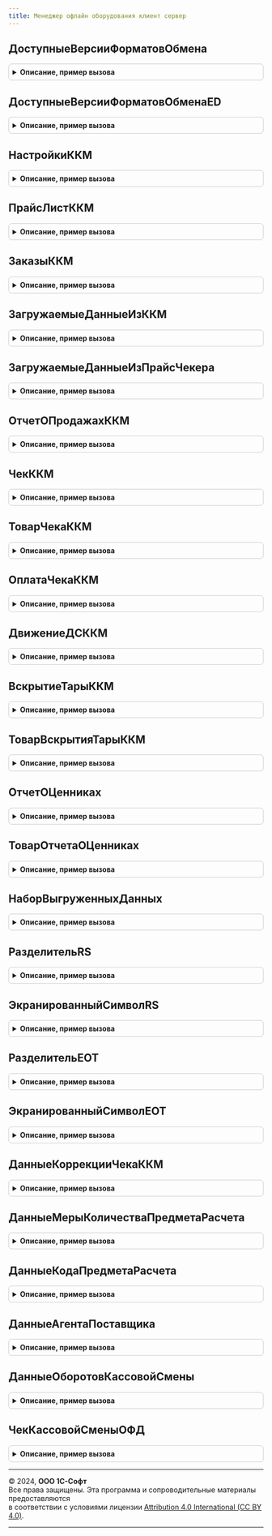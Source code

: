 ```yaml
---
title: Менеджер офлайн оборудования клиент сервер
---
```



## ДоступныеВерсииФорматовОбмена
<details style="margin: 1em 0; padding: 0.5em; border: 1px solid #ccc; border-radius: 6px;">

<summary style="font-weight: bold; cursor: pointer;">Описание, пример вызова</summary>

```bsl

// Возвращает доступные версии форматов обмена.
//
// Возвращаемое значение:
//  СписокЗначений.
Функция ДоступныеВерсииФорматовОбмена() Экспорт
```

Пример вызова
```bsl
Результат = МенеджерОфлайнОборудованияКлиентСервер.ДоступныеВерсииФорматовОбмена() 
```
</details>

## ДоступныеВерсииФорматовОбменаED
<details style="margin: 1em 0; padding: 0.5em; border: 1px solid #ccc; border-radius: 6px;">

<summary style="font-weight: bold; cursor: pointer;">Описание, пример вызова</summary>

```bsl

// АПК: 299-выкл
// Доступные версии форматов обмена ED.
//
// Возвращаемое значение:
//  СписокЗначений - Доступные версии форматов обмена ED
Функция ДоступныеВерсииФорматовОбменаED() Экспорт
```

Пример вызова
```bsl
Результат = МенеджерОфлайнОборудованияКлиентСервер.ДоступныеВерсииФорматовОбменаED() 
```
</details>

## НастройкиККМ
<details style="margin: 1em 0; padding: 0.5em; border: 1px solid #ccc; border-radius: 6px;">

<summary style="font-weight: bold; cursor: pointer;">Описание, пример вызова</summary>

```bsl
// АПК: 299-вкл

// Настройки ККМ.
//
// Возвращаемое значение:
//  Структура - Настройки ККМ:
// * НаименованиеОрганизации - Строка -
// * НаименованиеМагазина - Строка -
// * СистемыНалогообложения - Массив Из Число-
// * ИНН - Строка -
// * КПП - Строка -
// * АдресТочкиПродажи - Строка -
// * МестоТочкиПродажи - Строка -
// * ВидыЭлектроннойОплаты - Массив из см. МенеджерОфлайнОборудования.ЗаписьВидЭлектроннойОплаты
// * ЭлектроннаяПочтаОтправителяЧека - Строка -
Функция НастройкиККМ() Экспорт
```

Пример вызова
```bsl
Результат = МенеджерОфлайнОборудованияКлиентСервер.НастройкиККМ() 
```
</details>

## ПрайсЛистККМ
<details style="margin: 1em 0; padding: 0.5em; border: 1px solid #ccc; border-radius: 6px;">

<summary style="font-weight: bold; cursor: pointer;">Описание, пример вызова</summary>

```bsl

// Прайс лист ККМ.
//
// Возвращаемое значение:
//  Структура:
//   * Товары - Массив из см. МенеджерОфлайнОборудования.ЗаписьТовараПрайсЛиста -
//   * ЕдиницыИзмерения - Массив из см. МенеджерОфлайнОборудования.ЗаписьЕдиницыИзмеренияПрайсЛиста -
//   * ГруппыТоваров - Массив из см. МенеджерОфлайнОборудования.ЗаписьГруппыТоваровПрайсЛиста -
//   * ДанныеПоставщиков - Массив из см. МенеджерОфлайнОборудования.ЗаписьДанныхПоставщикаПрайсЛиста -
//   * ДанныеАгентов - Массив из см. МенеджерОфлайнОборудования.ЗаписьДанныхАгентаПрайсЛиста -
Функция ПрайсЛистККМ() Экспорт
```

Пример вызова
```bsl
Результат = МенеджерОфлайнОборудованияКлиентСервер.ПрайсЛистККМ() 
```
</details>

## ЗаказыККМ
<details style="margin: 1em 0; padding: 0.5em; border: 1px solid #ccc; border-radius: 6px;">

<summary style="font-weight: bold; cursor: pointer;">Описание, пример вызова</summary>

```bsl

// Заказы ККМ.
//
// Возвращаемое значение:
//  Массив из см. МенеджерОфлайнОборудования.ЗаписьЗаказа- Заказы ККМ
Функция ЗаказыККМ() Экспорт
```

Пример вызова
```bsl
Результат = МенеджерОфлайнОборудованияКлиентСервер.ЗаказыККМ() 
```
</details>

## ЗагружаемыеДанныеИзККМ
<details style="margin: 1em 0; padding: 0.5em; border: 1px solid #ccc; border-radius: 6px;">

<summary style="font-weight: bold; cursor: pointer;">Описание, пример вызова</summary>

```bsl

// Загружаемые данные из ККМ.
//
// Возвращаемое значение:
//  Структура - Загружаемые данные из ККМ:
// * ОтчетыОПродажах - Массив из см. МенеджерОфлайнОборудованияКлиентСервер.ОтчетОПродажахККМ -
// * ВскрытияАлкогольнойТары - Массив из см. МенеджерОфлайнОборудованияКлиентСервер.ВскрытиеТарыККМ -
Функция ЗагружаемыеДанныеИзККМ() Экспорт
```

Пример вызова
```bsl
Результат = МенеджерОфлайнОборудованияКлиентСервер.ЗагружаемыеДанныеИзККМ() 
```
</details>

## ЗагружаемыеДанныеИзПрайсЧекера
<details style="margin: 1em 0; padding: 0.5em; border: 1px solid #ccc; border-radius: 6px;">

<summary style="font-weight: bold; cursor: pointer;">Описание, пример вызова</summary>

```bsl

// Загружаемые данные из прайс чекера.
//
// Возвращаемое значение:
//  Структура - Загружаемые данные из прайс чекера:
// * ОтчетыОПроверкахЦенников - Массив из см. МенеджерОфлайнОборудованияКлиентСервер.ОтчетОЦенниках -
Функция ЗагружаемыеДанныеИзПрайсЧекера() Экспорт
```

Пример вызова
```bsl
Результат = МенеджерОфлайнОборудованияКлиентСервер.ЗагружаемыеДанныеИзПрайсЧекера() 
```
</details>

## ОтчетОПродажахККМ
<details style="margin: 1em 0; padding: 0.5em; border: 1px solid #ccc; border-radius: 6px;">

<summary style="font-weight: bold; cursor: pointer;">Описание, пример вызова</summary>

```bsl

// Отчет о продажах ККМ.
//
// Возвращаемое значение:
//  Структура - Отчет о продажах ККМ:
// * НомерСмены - Число - номер смены ккм.
// * ДатаОткрытияСмены - Строка - дата открытия смены.
// * ДатаЗакрытияСмены - Строка - дата закрытия смены.
// * Чеки - Массив из см. МенеджерОфлайнОборудованияКлиентСервер.ЧекККМ - массив чеков ккм.
// * ДвиженияДС - Массив из см. МенеджерОфлайнОборудованияКлиентСервер.ДвижениеДСККМ - массив движений чека ккм.
// * УникальныйИдентификатор - УникальныйИдентификатор - уникальный идентификатор смены.
// * СтатусСмены - ПеречислениеСсылка.СтатусыКассовойСмены - статус смены ККМ.
Функция ОтчетОПродажахККМ() Экспорт
```

Пример вызова
```bsl
Результат = МенеджерОфлайнОборудованияКлиентСервер.ОтчетОПродажахККМ() 
```
</details>

## ЧекККМ
<details style="margin: 1em 0; padding: 0.5em; border: 1px solid #ccc; border-radius: 6px;">

<summary style="font-weight: bold; cursor: pointer;">Описание, пример вызова</summary>

```bsl

// Чек ККМ.
//
// Возвращаемое значение:
//  Структура - Чек ККМ:
// * ДатаЧека - строка - дата чека.
// * НомерЧека - Число - номер чека ккм.
// * УникальныйИдентификатор - УникальныйИдентификатор - уникальный идентификатор чека.
// * СистемаНалогообложения - ПеречислениеСсылка.ТипыСистемНалогообложенияККТ - тип системы налогообложения.
// * ТипСвязанногоДокументаККМ - ПеречислениеСсылка.ТипыФискальныхДокументовККТ - тип связанного документа.
// * УникальныйИдентификаторСвязанногоДокументаККМ - УникальныйИдентификатор - уникальный идентификатор связанного чека.
// * ТипРасчета - ПеречислениеСсылка.ТипыРасчетаДенежнымиСредствами - тип расчета денежными средствами.
// * Товары - Массив из см. МенеджерОфлайнОборудованияКлиентСервер.ТоварЧекаККМ - товары чека ккм.
// * Оплаты - Массив из см. МенеджерОфлайнОборудованияКлиентСервер.ОплатаЧекаККМ- оплаты чека ккм.
Функция ЧекККМ() Экспорт
```

Пример вызова
```bsl
Результат = МенеджерОфлайнОборудованияКлиентСервер.ЧекККМ() 
```
</details>

## ТоварЧекаККМ
<details style="margin: 1em 0; padding: 0.5em; border: 1px solid #ccc; border-radius: 6px;">

<summary style="font-weight: bold; cursor: pointer;">Описание, пример вызова</summary>

```bsl

// Товар чека ККМ.
//
// Возвращаемое значение:
//  Структура - Товар чека ККМ:
// * Код - Число.
// * Цена - Число.
// * Сумма - Число.
// * Количество - Число.
// * ШтрихкодыМаркированнойПродукции - Массив из см. МенеджерОфлайнОборудования.ЗаписьШтрихкодаПрайсЛиста.
// * СтавкаНДС - Число
// 			   - Строка.
// * ПризнакСпособаРасчета - ПеречислениеСсылка.ПризнакиСпособаРасчета.
// * УникальныйИдентификаторНоменклатуры - УникальныйИдентификатор.
// * УникальныйИдентификаторХарактеристики - УникальныйИдентификатор.
// * УникальныйИдентификаторУпаковки - УникальныйИдентификатор.
Функция ТоварЧекаККМ() Экспорт
```

Пример вызова
```bsl
Результат = МенеджерОфлайнОборудованияКлиентСервер.ТоварЧекаККМ() 
```
</details>

## ОплатаЧекаККМ
<details style="margin: 1em 0; padding: 0.5em; border: 1px solid #ccc; border-radius: 6px;">

<summary style="font-weight: bold; cursor: pointer;">Описание, пример вызова</summary>

```bsl

// Оплата чека ККМ.
//
// Возвращаемое значение:
//  Структура - Оплата чека ККМ:
// * СуммаНаличнойОплаты - Число -
// * СуммаЭлектроннойОплаты - Число -
// * СуммаПредоплатой - Число -
// * СуммаПостоплатой - Число -
// * СуммаВстречнымПредоставлением - Число -
// * КодВидаЭлектроннойОплаты - Число.
// * УникальныйИдентификаторВидаЭлектроннойОплаты - УникальныйИдентификатор.
Функция ОплатаЧекаККМ() Экспорт
```

Пример вызова
```bsl
Результат = МенеджерОфлайнОборудованияКлиентСервер.ОплатаЧекаККМ() 
```
</details>

## ДвижениеДСККМ
<details style="margin: 1em 0; padding: 0.5em; border: 1px solid #ccc; border-radius: 6px;">

<summary style="font-weight: bold; cursor: pointer;">Описание, пример вызова</summary>

```bsl

// Движение ДСККМ.
//
// Возвращаемое значение:
//  Структура - Движение ДСККМ:
// * Дата - Дата.
// * Номер - Число.
// * УникальныйИдентификатор - УникальныйИдентификатор.
// * Сумма - Число.
// * ТипДвижения - Строка.
Функция ДвижениеДСККМ() Экспорт
```

Пример вызова
```bsl
Результат = МенеджерОфлайнОборудованияКлиентСервер.ДвижениеДСККМ() 
```
</details>

## ВскрытиеТарыККМ
<details style="margin: 1em 0; padding: 0.5em; border: 1px solid #ccc; border-radius: 6px;">

<summary style="font-weight: bold; cursor: pointer;">Описание, пример вызова</summary>

```bsl

// Вскрытие тары ККМ.
//
// Возвращаемое значение:
//  Структура - Вскрытие тары ККМ:
// * Дата - Дата.
// * Номер - Число.
// * УникальныйИдентификатор - УникальныйИдентификатор.
// * Товары - Массив из см. МенеджерОфлайнОборудования.ЗаписьТовараПрайсЛиста.
Функция ВскрытиеТарыККМ() Экспорт
```

Пример вызова
```bsl
Результат = МенеджерОфлайнОборудованияКлиентСервер.ВскрытиеТарыККМ() 
```
</details>

## ТоварВскрытияТарыККМ
<details style="margin: 1em 0; padding: 0.5em; border: 1px solid #ccc; border-radius: 6px;">

<summary style="font-weight: bold; cursor: pointer;">Описание, пример вызова</summary>

```bsl

// Товар вскрытия тары ККМ.
//
// Возвращаемое значение:
//  Структура - Товар вскрытия тары ККМ:
// * Код - Число.
// * Количество - Число.
// * ШтрихкодАлкогольнойПродукции - Массив из см. МенеджерОфлайнОборудования.ЗаписьШтрихкодаПрайсЛиста.
// * УникальныйИдентификаторНоменклатуры - УникальныйИдентификатор.
// * УникальныйИдентификаторХарактеристики - УникальныйИдентификатор.
// * УникальныйИдентификаторУпаковки - УникальныйИдентификатор.
Функция ТоварВскрытияТарыККМ() Экспорт
```

Пример вызова
```bsl
Результат = МенеджерОфлайнОборудованияКлиентСервер.ТоварВскрытияТарыККМ() 
```
</details>

## ОтчетОЦенниках
<details style="margin: 1em 0; padding: 0.5em; border: 1px solid #ccc; border-radius: 6px;">

<summary style="font-weight: bold; cursor: pointer;">Описание, пример вызова</summary>

```bsl

// Отчет о ценниках.
//
// Возвращаемое значение:
//  Структура - Отчет о ценниках:
// * Дата - Дата.
// * Номер - Число.
// * УникальныйИдентификатор - УникальныйИдентификатор.
// * Товары - Массив из см. МенеджерОфлайнОборудования.ЗаписьТовараПрайсЛиста
Функция ОтчетОЦенниках() Экспорт
```

Пример вызова
```bsl
Результат = МенеджерОфлайнОборудованияКлиентСервер.ОтчетОЦенниках() 
```
</details>

## ТоварОтчетаОЦенниках
<details style="margin: 1em 0; padding: 0.5em; border: 1px solid #ccc; border-radius: 6px;">

<summary style="font-weight: bold; cursor: pointer;">Описание, пример вызова</summary>

```bsl

// Товар отчета о ценниках.
//
// Возвращаемое значение:
//  Структура - Товар отчета о ценниках:
// * Код - Число.
// * Штрихкод - Строка.
// * УникальныйИдентификаторНоменклатуры - УникальныйИдентификатор.
// * УникальныйИдентификаторХарактеристики - УникальныйИдентификатор.
// * УникальныйИдентификаторУпаковки - УникальныйИдентификатор.
Функция ТоварОтчетаОЦенниках() Экспорт
```

Пример вызова
```bsl
Результат = МенеджерОфлайнОборудованияКлиентСервер.ТоварОтчетаОЦенниках() 
```
</details>

## НаборВыгруженныхДанных
<details style="margin: 1em 0; padding: 0.5em; border: 1px solid #ccc; border-radius: 6px;">

<summary style="font-weight: bold; cursor: pointer;">Описание, пример вызова</summary>

```bsl

// Набор выгруженных данных.
//
// Возвращаемое значение:
//  Структура - Набор выгруженных данных:
// * Настройки - Булево.
// * ПрайсЛист - Булево.
// * Заказы - Булево.
Функция НаборВыгруженныхДанных() Экспорт
```

Пример вызова
```bsl
Результат = МенеджерОфлайнОборудованияКлиентСервер.НаборВыгруженныхДанных() 
```
</details>

## РазделительRS
<details style="margin: 1em 0; padding: 0.5em; border: 1px solid #ccc; border-radius: 6px;">

<summary style="font-weight: bold; cursor: pointer;">Описание, пример вызова</summary>

```bsl

// Функция возвращает разделитель RS.
//
// Возвращаемое значение:
//  Строка.
//
Функция РазделительRS() Экспорт
```

Пример вызова
```bsl
Результат = МенеджерОфлайнОборудованияКлиентСервер.РазделительRS() Экспорт;);
```
</details>

## ЭкранированныйСимволRS
<details style="margin: 1em 0; padding: 0.5em; border: 1px solid #ccc; border-radius: 6px;">

<summary style="font-weight: bold; cursor: pointer;">Описание, пример вызова</summary>

```bsl

// Функция возвращает экранированный символ RS.
//
// Возвращаемое значение:
//  Строка.
//
Функция ЭкранированныйСимволRS() Экспорт
```

Пример вызова
```bsl
Результат = МенеджерОфлайнОборудованияКлиентСервер.ЭкранированныйСимволRS() Экспорт;);
```
</details>

## РазделительEOT
<details style="margin: 1em 0; padding: 0.5em; border: 1px solid #ccc; border-radius: 6px;">

<summary style="font-weight: bold; cursor: pointer;">Описание, пример вызова</summary>

```bsl

// Функция возвращает разделитель EOT.
//
// Возвращаемое значение:
//  Строка.
//
Функция РазделительEOT() Экспорт
```

Пример вызова
```bsl
Результат = МенеджерОфлайнОборудованияКлиентСервер.РазделительEOT() Экспорт;);
```
</details>

## ЭкранированныйСимволEOT
<details style="margin: 1em 0; padding: 0.5em; border: 1px solid #ccc; border-radius: 6px;">

<summary style="font-weight: bold; cursor: pointer;">Описание, пример вызова</summary>

```bsl

// Функция возвращает экранированный символ EOT.
//
// Возвращаемое значение:
//  Строка.
//
Функция ЭкранированныйСимволEOT() Экспорт
```

Пример вызова
```bsl
Результат = МенеджерОфлайнОборудованияКлиентСервер.ЭкранированныйСимволEOT() Экспорт;);
```
</details>

## ДанныеКоррекцииЧекаККМ
<details style="margin: 1em 0; padding: 0.5em; border: 1px solid #ccc; border-radius: 6px;">

<summary style="font-weight: bold; cursor: pointer;">Описание, пример вызова</summary>

```bsl

// Данные коррекции Чека ККМ
//
// Возвращаемое значение:
//  Структура
//
Функция ДанныеКоррекцииЧекаККМ() Экспорт
```

Пример вызова
```bsl
Результат = МенеджерОфлайнОборудованияКлиентСервер.ДанныеКоррекцииЧекаККМ() 
```
</details>

## ДанныеМерыКоличестваПредметаРасчета
<details style="margin: 1em 0; padding: 0.5em; border: 1px solid #ccc; border-radius: 6px;">

<summary style="font-weight: bold; cursor: pointer;">Описание, пример вызова</summary>

```bsl

// Данные меры расчета Товара Чека ККМ
//
// Возвращаемое значение:
//  Структура
//
Функция ДанныеМерыКоличестваПредметаРасчета() Экспорт
```

Пример вызова
```bsl
Результат = МенеджерОфлайнОборудованияКлиентСервер.ДанныеМерыКоличестваПредметаРасчета() 
```
</details>

## ДанныеКодаПредметаРасчета
<details style="margin: 1em 0; padding: 0.5em; border: 1px solid #ccc; border-radius: 6px;">

<summary style="font-weight: bold; cursor: pointer;">Описание, пример вызова</summary>

```bsl

// Данные меры расчета Товара Чека ККМ
//
// Возвращаемое значение:
//  Структура
//
Функция ДанныеКодаПредметаРасчета() Экспорт
```

Пример вызова
```bsl
Результат = МенеджерОфлайнОборудованияКлиентСервер.ДанныеКодаПредметаРасчета() 
```
</details>

## ДанныеАгентаПоставщика
<details style="margin: 1em 0; padding: 0.5em; border: 1px solid #ccc; border-radius: 6px;">

<summary style="font-weight: bold; cursor: pointer;">Описание, пример вызова</summary>

```bsl

Функция ДанныеАгентаПоставщика() Экспорт
```

Пример вызова
```bsl
Результат = МенеджерОфлайнОборудованияКлиентСервер.ДанныеАгентаПоставщика() 
```
</details>

## ДанныеОборотовКассовойСмены
<details style="margin: 1em 0; padding: 0.5em; border: 1px solid #ccc; border-radius: 6px;">

<summary style="font-weight: bold; cursor: pointer;">Описание, пример вызова</summary>

```bsl

Функция ДанныеОборотовКассовойСмены() Экспорт
```

Пример вызова
```bsl
Результат = МенеджерОфлайнОборудованияКлиентСервер.ДанныеОборотовКассовойСмены() 
```
</details>

## ЧекКассовойСменыОФД
<details style="margin: 1em 0; padding: 0.5em; border: 1px solid #ccc; border-radius: 6px;">

<summary style="font-weight: bold; cursor: pointer;">Описание, пример вызова</summary>

```bsl

Функция ЧекКассовойСменыОФД() Экспорт
```

Пример вызова
```bsl
Результат = МенеджерОфлайнОборудованияКлиентСервер.ЧекКассовойСменыОФД() 
```
</details>

---

© 2024, **ООО 1С-Софт**  
Все права защищены. Эта программа и сопроводительные материалы предоставляются  
в соответствии с условиями лицензии [Attribution 4.0 International (CC BY 4.0)](https://creativecommons.org/licenses/by/4.0/legalcode).

---
